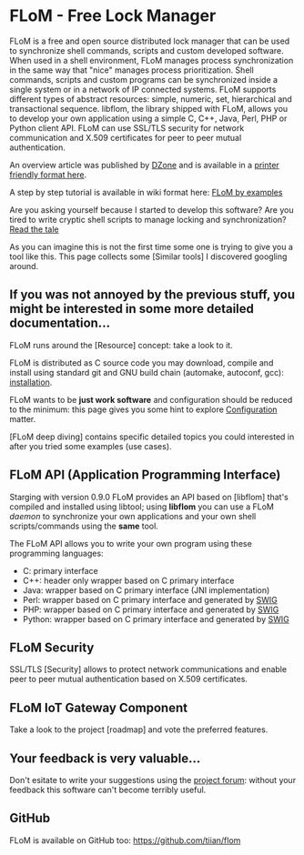 # FLoM - Free Lock Manager

FLoM is a free and open source distributed lock manager that can be used to synchronize shell commands, scripts and custom developed software.
When used in a shell environment, FLoM manages process synchronization in the same way that "nice" manages process prioritization.
Shell commands, scripts and custom programs can be synchronized inside a single system or in a network of IP connected systems. FLoM supports different types of abstract resources: simple, numeric, set, hierarchical and transactional sequence.
libflom, the library shipped with FLoM, allows you to develop your own application using a simple C, C++, Java, Perl, PHP or Python client API.
FLoM can use SSL/TLS security for network communication and X.509 certificates for peer to peer mutual authentication.

An overview article was published by [DZone](https://dzone.com/articles/flom-the-free-lock-manager) and is available in a [printer friendly format here](FLoM_overview.pdf).

A step by step tutorial is available in wiki format here: [FLoM by examples](FLoM_by_examples/FLoM_by_examples.md)

Are you asking yourself because I started to develop this software? Are you tired to write cryptic shell scripts to manage locking and synchronization? [Read the tale](Read_the_Tale.md)

As you can imagine this is not the first time some one is trying to give you a tool like this. This page collects some [Similar tools] I discovered googling around.

## If you was not annoyed by the previous stuff, you might be interested in some more detailed documentation...

FLoM runs around the [Resource] concept: take a look to it.

FLoM is distributed as C source code you may download, compile and install using standard git and GNU build chain (automake, autoconf, gcc): [installation](Installation.md).

FLoM wants to be **just work software** and configuration should be reduced to the minimum: this page gives you some hint to explore [Configuration](Configuration.md) matter.

[FLoM deep diving] contains specific detailed topics you could interested in after you tried some examples (use cases).

## FLoM API (Application Programming Interface)
Starging with version 0.9.0 FLoM provides an API based on [libflom] that's compiled and installed using libtool; using **libflom** you can use a FLoM *daemon* to synchronize your own applications and your own shell scripts/commands using the **same** tool.

The FLoM API allows you to write your own program using these programming languages:

* C: primary interface
* C++: header only wrapper based on C primary interface
* Java: wrapper based on C primary interface (JNI implementation)
* Perl: wrapper based on C primary interface and generated by [SWIG](http://www.swig.org/)
* PHP: wrapper based on C primary interface and generated by [SWIG](http://www.swig.org/)
* Python: wrapper based on C primary interface and generated by [SWIG](http://www.swig.org/)

## FLoM Security
SSL/TLS [Security] allows to protect network communications and enable peer to peer mutual authentication based on X.509 certificates.

## FLoM IoT Gateway Component
Take a look to the project [roadmap] and vote the preferred features.

## Your feedback is very valuable...
Don't esitate to write your suggestions using the [project forum](http://sourceforge.net/p/flom/discussion/): without your feedback this software can't become terribly useful.

## GitHub
FLoM is available on GitHub too: https://github.com/tiian/flom
